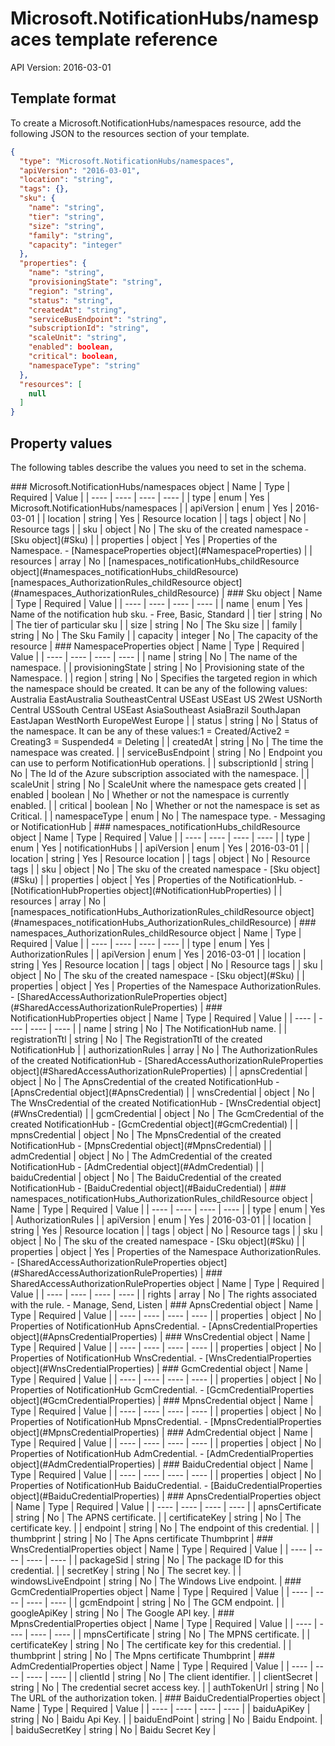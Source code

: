 # Microsoft.NotificationHubs/namespaces template reference
API Version: 2016-03-01
## Template format

To create a Microsoft.NotificationHubs/namespaces resource, add the following JSON to the resources section of your template.

```json
{
  "type": "Microsoft.NotificationHubs/namespaces",
  "apiVersion": "2016-03-01",
  "location": "string",
  "tags": {},
  "sku": {
    "name": "string",
    "tier": "string",
    "size": "string",
    "family": "string",
    "capacity": "integer"
  },
  "properties": {
    "name": "string",
    "provisioningState": "string",
    "region": "string",
    "status": "string",
    "createdAt": "string",
    "serviceBusEndpoint": "string",
    "subscriptionId": "string",
    "scaleUnit": "string",
    "enabled": boolean,
    "critical": boolean,
    "namespaceType": "string"
  },
  "resources": [
    null
  ]
}
```
## Property values

The following tables describe the values you need to set in the schema.

<a id="Microsoft.NotificationHubs/namespaces" />
### Microsoft.NotificationHubs/namespaces object
|  Name | Type | Required | Value |
|  ---- | ---- | ---- | ---- |
|  type | enum | Yes | Microsoft.NotificationHubs/namespaces |
|  apiVersion | enum | Yes | 2016-03-01 |
|  location | string | Yes | Resource location |
|  tags | object | No | Resource tags |
|  sku | object | No | The sku of the created namespace - [Sku object](#Sku) |
|  properties | object | Yes | Properties of the Namespace. - [NamespaceProperties object](#NamespaceProperties) |
|  resources | array | No | [namespaces_notificationHubs_childResource object](#namespaces_notificationHubs_childResource) [namespaces_AuthorizationRules_childResource object](#namespaces_AuthorizationRules_childResource) |


<a id="Sku" />
### Sku object
|  Name | Type | Required | Value |
|  ---- | ---- | ---- | ---- |
|  name | enum | Yes | Name of the notification hub sku. - Free, Basic, Standard |
|  tier | string | No | The tier of particular sku |
|  size | string | No | The Sku size |
|  family | string | No | The Sku Family |
|  capacity | integer | No | The capacity of the resource |


<a id="NamespaceProperties" />
### NamespaceProperties object
|  Name | Type | Required | Value |
|  ---- | ---- | ---- | ---- |
|  name | string | No | The name of the namespace. |
|  provisioningState | string | No | Provisioning state of the Namespace. |
|  region | string | No | Specifies the targeted region in which the namespace should be created. It can be any of the following values: Australia EastAustralia SoutheastCentral USEast USEast US 2West USNorth Central USSouth Central USEast AsiaSoutheast AsiaBrazil SouthJapan EastJapan WestNorth EuropeWest Europe |
|  status | string | No | Status of the namespace. It can be any of these values:1 = Created/Active2 = Creating3 = Suspended4 = Deleting |
|  createdAt | string | No | The time the namespace was created. |
|  serviceBusEndpoint | string | No | Endpoint you can use to perform NotificationHub operations. |
|  subscriptionId | string | No | The Id of the Azure subscription associated with the namespace. |
|  scaleUnit | string | No | ScaleUnit where the namespace gets created |
|  enabled | boolean | No | Whether or not the namespace is currently enabled. |
|  critical | boolean | No | Whether or not the namespace is set as Critical. |
|  namespaceType | enum | No | The namespace type. - Messaging or NotificationHub |


<a id="namespaces_notificationHubs_childResource" />
### namespaces_notificationHubs_childResource object
|  Name | Type | Required | Value |
|  ---- | ---- | ---- | ---- |
|  type | enum | Yes | notificationHubs |
|  apiVersion | enum | Yes | 2016-03-01 |
|  location | string | Yes | Resource location |
|  tags | object | No | Resource tags |
|  sku | object | No | The sku of the created namespace - [Sku object](#Sku) |
|  properties | object | Yes | Properties of the NotificationHub. - [NotificationHubProperties object](#NotificationHubProperties) |
|  resources | array | No | [namespaces_notificationHubs_AuthorizationRules_childResource object](#namespaces_notificationHubs_AuthorizationRules_childResource) |


<a id="namespaces_AuthorizationRules_childResource" />
### namespaces_AuthorizationRules_childResource object
|  Name | Type | Required | Value |
|  ---- | ---- | ---- | ---- |
|  type | enum | Yes | AuthorizationRules |
|  apiVersion | enum | Yes | 2016-03-01 |
|  location | string | Yes | Resource location |
|  tags | object | No | Resource tags |
|  sku | object | No | The sku of the created namespace - [Sku object](#Sku) |
|  properties | object | Yes | Properties of the Namespace AuthorizationRules. - [SharedAccessAuthorizationRuleProperties object](#SharedAccessAuthorizationRuleProperties) |


<a id="NotificationHubProperties" />
### NotificationHubProperties object
|  Name | Type | Required | Value |
|  ---- | ---- | ---- | ---- |
|  name | string | No | The NotificationHub name. |
|  registrationTtl | string | No | The RegistrationTtl of the created NotificationHub |
|  authorizationRules | array | No | The AuthorizationRules of the created NotificationHub - [SharedAccessAuthorizationRuleProperties object](#SharedAccessAuthorizationRuleProperties) |
|  apnsCredential | object | No | The ApnsCredential of the created NotificationHub - [ApnsCredential object](#ApnsCredential) |
|  wnsCredential | object | No | The WnsCredential of the created NotificationHub - [WnsCredential object](#WnsCredential) |
|  gcmCredential | object | No | The GcmCredential of the created NotificationHub - [GcmCredential object](#GcmCredential) |
|  mpnsCredential | object | No | The MpnsCredential of the created NotificationHub - [MpnsCredential object](#MpnsCredential) |
|  admCredential | object | No | The AdmCredential of the created NotificationHub - [AdmCredential object](#AdmCredential) |
|  baiduCredential | object | No | The BaiduCredential of the created NotificationHub - [BaiduCredential object](#BaiduCredential) |


<a id="namespaces_notificationHubs_AuthorizationRules_childResource" />
### namespaces_notificationHubs_AuthorizationRules_childResource object
|  Name | Type | Required | Value |
|  ---- | ---- | ---- | ---- |
|  type | enum | Yes | AuthorizationRules |
|  apiVersion | enum | Yes | 2016-03-01 |
|  location | string | Yes | Resource location |
|  tags | object | No | Resource tags |
|  sku | object | No | The sku of the created namespace - [Sku object](#Sku) |
|  properties | object | Yes | Properties of the Namespace AuthorizationRules. - [SharedAccessAuthorizationRuleProperties object](#SharedAccessAuthorizationRuleProperties) |


<a id="SharedAccessAuthorizationRuleProperties" />
### SharedAccessAuthorizationRuleProperties object
|  Name | Type | Required | Value |
|  ---- | ---- | ---- | ---- |
|  rights | array | No | The rights associated with the rule. - Manage, Send, Listen |


<a id="ApnsCredential" />
### ApnsCredential object
|  Name | Type | Required | Value |
|  ---- | ---- | ---- | ---- |
|  properties | object | No | Properties of NotificationHub ApnsCredential. - [ApnsCredentialProperties object](#ApnsCredentialProperties) |


<a id="WnsCredential" />
### WnsCredential object
|  Name | Type | Required | Value |
|  ---- | ---- | ---- | ---- |
|  properties | object | No | Properties of NotificationHub WnsCredential. - [WnsCredentialProperties object](#WnsCredentialProperties) |


<a id="GcmCredential" />
### GcmCredential object
|  Name | Type | Required | Value |
|  ---- | ---- | ---- | ---- |
|  properties | object | No | Properties of NotificationHub GcmCredential. - [GcmCredentialProperties object](#GcmCredentialProperties) |


<a id="MpnsCredential" />
### MpnsCredential object
|  Name | Type | Required | Value |
|  ---- | ---- | ---- | ---- |
|  properties | object | No | Properties of NotificationHub MpnsCredential. - [MpnsCredentialProperties object](#MpnsCredentialProperties) |


<a id="AdmCredential" />
### AdmCredential object
|  Name | Type | Required | Value |
|  ---- | ---- | ---- | ---- |
|  properties | object | No | Properties of NotificationHub AdmCredential. - [AdmCredentialProperties object](#AdmCredentialProperties) |


<a id="BaiduCredential" />
### BaiduCredential object
|  Name | Type | Required | Value |
|  ---- | ---- | ---- | ---- |
|  properties | object | No | Properties of NotificationHub BaiduCredential. - [BaiduCredentialProperties object](#BaiduCredentialProperties) |


<a id="ApnsCredentialProperties" />
### ApnsCredentialProperties object
|  Name | Type | Required | Value |
|  ---- | ---- | ---- | ---- |
|  apnsCertificate | string | No | The APNS certificate. |
|  certificateKey | string | No | The certificate key. |
|  endpoint | string | No | The endpoint of this credential. |
|  thumbprint | string | No | The Apns certificate Thumbprint |


<a id="WnsCredentialProperties" />
### WnsCredentialProperties object
|  Name | Type | Required | Value |
|  ---- | ---- | ---- | ---- |
|  packageSid | string | No | The package ID for this credential. |
|  secretKey | string | No | The secret key. |
|  windowsLiveEndpoint | string | No | The Windows Live endpoint. |


<a id="GcmCredentialProperties" />
### GcmCredentialProperties object
|  Name | Type | Required | Value |
|  ---- | ---- | ---- | ---- |
|  gcmEndpoint | string | No | The GCM endpoint. |
|  googleApiKey | string | No | The Google API key. |


<a id="MpnsCredentialProperties" />
### MpnsCredentialProperties object
|  Name | Type | Required | Value |
|  ---- | ---- | ---- | ---- |
|  mpnsCertificate | string | No | The MPNS certificate. |
|  certificateKey | string | No | The certificate key for this credential. |
|  thumbprint | string | No | The Mpns certificate Thumbprint |


<a id="AdmCredentialProperties" />
### AdmCredentialProperties object
|  Name | Type | Required | Value |
|  ---- | ---- | ---- | ---- |
|  clientId | string | No | The client identifier. |
|  clientSecret | string | No | The credential secret access key. |
|  authTokenUrl | string | No | The URL of the authorization token. |


<a id="BaiduCredentialProperties" />
### BaiduCredentialProperties object
|  Name | Type | Required | Value |
|  ---- | ---- | ---- | ---- |
|  baiduApiKey | string | No | Baidu Api Key. |
|  baiduEndPoint | string | No | Baidu Endpoint. |
|  baiduSecretKey | string | No | Baidu Secret Key |

